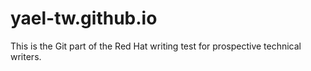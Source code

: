 # yael-tw.github.io
This is the Git part of the Red Hat writing test for prospective technical writers. 
